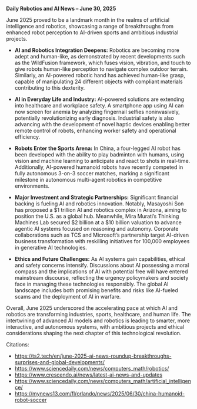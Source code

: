 **Daily Robotics and AI News – June 30, 2025**

June 2025 proved to be a landmark month in the realms of artificial intelligence and robotics, showcasing a range of breakthroughs from enhanced robot perception to AI-driven sports and ambitious industrial projects.

- **AI and Robotics Integration Deepens:** Robotics are becoming more adept and human-like, as demonstrated by recent developments such as the WildFusion framework, which fuses vision, vibration, and touch to give robots human-like perception to navigate complex outdoor terrain. Similarly, an AI-powered robotic hand has achieved human-like grasp, capable of manipulating 24 different objects with compliant materials contributing to this dexterity.

- **AI in Everyday Life and Industry:** AI-powered solutions are extending into healthcare and workplace safety. A smartphone app using AI can now screen for anemia by analyzing fingernail selfies noninvasively, potentially revolutionizing early diagnosis. Industrial safety is also advancing with the development of novel haptic devices enabling better remote control of robots, enhancing worker safety and operational efficiency.

- **Robots Enter the Sports Arena:** In China, a four-legged AI robot has been developed with the ability to play badminton with humans, using vision and machine learning to anticipate and react to shots in real-time. Additionally, AI-powered humanoid robots have recently competed in fully autonomous 3-on-3 soccer matches, marking a significant milestone in autonomous multi-agent robotics in competitive environments.

- **Major Investment and Strategic Partnerships:** Significant financial backing is fueling AI and robotics innovation. Notably, Masayoshi Son has proposed a $1 trillion AI and robotics complex in Arizona, aiming to position the U.S. as a global hub. Meanwhile, Mira Murati’s Thinking Machines Lab secured $2 billion at a $10 billion valuation to advance agentic AI systems focused on reasoning and autonomy. Corporate collaborations such as TCS and Microsoft’s partnership target AI-driven business transformation with reskilling initiatives for 100,000 employees in generative AI technologies.

- **Ethics and Future Challenges:** As AI systems gain capabilities, ethical and safety concerns intensify. Discussions about AI possessing a moral compass and the implications of AI with potential free will have entered mainstream discourse, reflecting the urgency policymakers and society face in managing these technologies responsibly. The global AI landscape includes both promising benefits and risks like AI-fueled scams and the deployment of AI in warfare.

Overall, June 2025 underscored the accelerating pace at which AI and robotics are transforming industries, sports, healthcare, and human life. The intertwining of advanced AI models and robotics is leading to smarter, more interactive, and autonomous systems, with ambitious projects and ethical considerations shaping the next chapter of this technological revolution.

Citations:
- https://ts2.tech/en/june-2025-ai-news-roundup-breakthroughs-surprises-and-global-developments/
- https://www.sciencedaily.com/news/computers_math/robotics/
- https://www.crescendo.ai/news/latest-ai-news-and-updates
- https://www.sciencedaily.com/news/computers_math/artificial_intelligence/
- https://mynews13.com/fl/orlando/news/2025/06/30/china-humanoid-robot-soccer